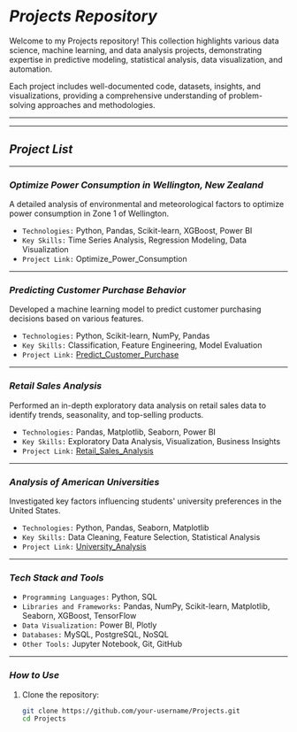 # ***Projects Repository***
Welcome to my Projects repository! This collection highlights various data science, machine learning, and data analysis projects, demonstrating expertise in predictive modeling, statistical analysis, data visualization, and automation.

Each project includes well-documented code, datasets, insights, and visualizations, providing a comprehensive understanding of problem-solving approaches and methodologies.
***
***
## ***Project List***

---

### ***Optimize Power Consumption in Wellington, New Zealand***
A detailed analysis of environmental and meteorological factors to optimize power consumption in Zone 1 of Wellington.
- `Technologies:` Python, Pandas, Scikit-learn, XGBoost, Power BI
- `Key Skills:` Time Series Analysis, Regression Modeling, Data Visualization
- `Project Link:` Optimize_Power_Consumption

---

### ***Predicting Customer Purchase Behavior***
Developed a machine learning model to predict customer purchasing decisions based on various features.
- `Technologies:` Python, Scikit-learn, NumPy, Pandas
- `Key Skills:` Classification, Feature Engineering, Model Evaluation
- `Project Link:` <a href='https://github.com/namankamble/Customer-Churn-Prediction-Using-Machine-Learning'>Predict_Customer_Purchase</a>

---

### ***Retail Sales Analysis***
Performed an in-depth exploratory data analysis on retail sales data to identify trends, seasonality, and top-selling products.
- `Technologies:` Pandas, Matplotlib, Seaborn, Power BI
- `Key Skills:` Exploratory Data Analysis, Visualization, Business Insights
- `Project Link:` <a href='https://github.com/namankamble/Retail-Sales-Analysis-for-Chain-Stores'>Retail_Sales_Analysis</a>

---

### ***Analysis of American Universities***
Investigated key factors influencing students' university preferences in the United States.
- `Technologies:` Python, Pandas, Seaborn, Matplotlib
- `Key Skills:` Data Cleaning, Feature Selection, Statistical Analysis
- `Project Link:` <a href='https://github.com/namankamble/ANALYSIS-OF-UNIVERSITIES-WHAT-MAKES-A-STUDENT-PREFER-A-UNIVERSITY'>University_Analysis</a>

---

### ***Tech Stack and Tools***
- `Programming Languages:` Python, SQL
- `Libraries and Frameworks:` Pandas, NumPy, Scikit-learn, Matplotlib, Seaborn, XGBoost, TensorFlow
- `Data Visualization:` Power BI, Plotly
- `Databases:` MySQL, PostgreSQL, NoSQL
- `Other Tools:` Jupyter Notebook, Git, GitHub

---

### ***How to Use***
1. Clone the repository:
   ```sh
   git clone https://github.com/your-username/Projects.git
   cd Projects
